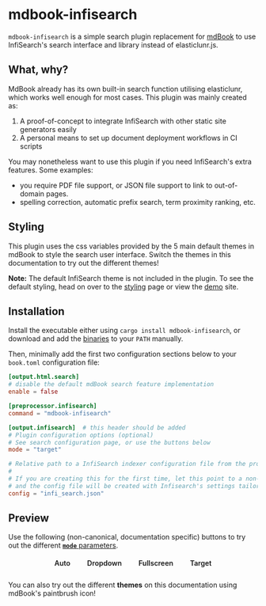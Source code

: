# mdbook-infisearch

`mdbook-infisearch` is a simple search plugin replacement for [mdBook](https://github.com/rust-lang/mdBook) to use InfiSearch's search interface and library instead of elasticlunr.js.

## What, why?

MdBook already has its own built-in search function utilising elasticlunr, which works well enough for most cases. This plugin was mainly created as:
1. A proof-of-concept to integrate InfiSearch with other static site generators easily
2. A personal means to set up document deployment workflows in CI scripts

You may nonetheless want to use this plugin if you need InfiSearch's extra features. Some examples:
- you require PDF file support, or JSON file support to link to out-of-domain pages.
- spelling correction, automatic prefix search, term proximity ranking, etc.

## Styling

This plugin uses the css variables provided by the 5 main default themes in mdBook to style the search user interface. Switch the themes in this documentation to try out the different themes!

**Note:** The default InfiSearch theme is not included in the plugin. To see the default styling, head on over to the [styling](./search_configuration_styling.md) page or view the [demo](https://ang-zeyu.github.io/infisearch-website) site.

## Installation

Install the executable either using `cargo install mdbook-infisearch`, or download and add the [binaries](https://github.com/ang-zeyu/infisearch/releases) to your `PATH` manually.

Then, minimally add the first two configuration sections below to your `book.toml` configuration file:

```toml
[output.html.search]
# disable the default mdBook search feature implementation
enable = false

[preprocessor.infisearch]
command = "mdbook-infisearch"

[output.infisearch]  # this header should be added
# Plugin configuration options (optional)
# See search configuration page, or use the buttons below
mode = "target"

# Relative path to a InfiSearch indexer configuration file from the project directory.
#
# If you are creating this for the first time, let this point to a non-existent file
# and the config file will be created with Infisearch's settings tailored for mdBook.
config = "infi_search.json"
```

## Preview

Use the following (non-canonical, documentation specific) buttons to try out the different [**`mode`** parameters](search_configuration.md#ui-mode).

<style>
    .demo-btn {
        padding: 5px 9px;
        margin: 0 8px 8px 8px;
        border: 2px solid var(--sidebar-bg) !important;
        border-radius: 10px;
        transition: all 0.15s linear;
        color: var(--fg) !important;
        text-decoration: none !important;
        font-weight: 600 !important;
    }

    .demo-btn:hover {
        color: var(--sidebar-fg) !important;
        background: var(--sidebar-bg) !important;
    }

    .demo-btn:active {
        color: var(--sidebar-active) !important;
    }
</style>

<div style="display: flex; justify-content: center; flex-wrap: wrap;">
    <a class="demo-btn" href="?mode=auto">Auto</a>
    <a class="demo-btn" href="?mode=dropdown">Dropdown</a>
    <a class="demo-btn" href="?mode=fullscreen">Fullscreen</a>
    <a class="demo-btn" href="?mode=target">Target</a>
</div>

You can also try out the different **themes** on this documentation using mdBook's paintbrush icon!
